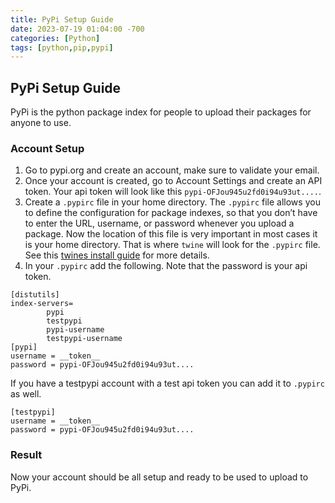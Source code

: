 ```yaml
---
title: PyPi Setup Guide
date: 2023-07-19 01:04:00 -700
categories: [Python]
tags: [python,pip,pypi]
---
```


## PyPi Setup Guide
PyPi is the python package index for people to upload their packages for anyone to use.

### Account Setup
1. Go to pypi.org and create an account, make sure to validate your email.
2. Once your account is created, go to Account Settings and create an API token. Your api token will look like this ```pypi-OFJou945u2fd0i94u93ut....```.
3. Create a ```.pypirc``` file in your home directory. The ```.pypirc``` file allows you to define the configuration for package indexes, so that you don’t have to enter the URL, username, or password whenever you upload a package. Now the location of this file is very important in most cases it is your home directory. That is where ```twine``` will look for the ```.pypirc``` file. See this [twines install guide](https://github.com/areed1192/sigma-coding/blob/master/resources%20and%20note/installation_twines.md) for more details.
4. In your ```.pypirc``` add the following. Note that the password is your api token.
```
[distutils]
index-servers=
		pypi
		testpypi
		pypi-username
		testpypi-username
[pypi]
username = __token__
password = pypi-OFJou945u2fd0i94u93ut....
```
If you have a testpypi account with a test api token you can add it to ```.pypirc``` as well.
```
[testpypi]
username = __token__
password = pypi-OFJou945u2fd0i94u93ut....
```

### Result
Now your account should be all setup and ready to be used to upload to PyPi.
